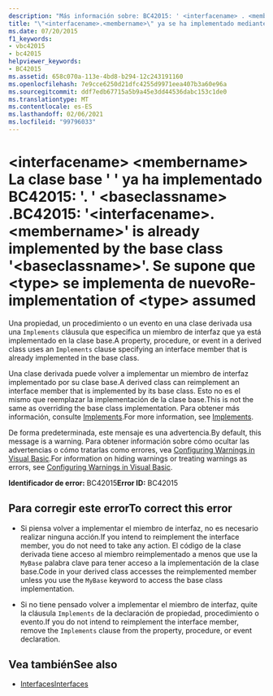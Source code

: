 ```yaml
---
description: "Más información sobre: BC42015: ' <interfacename> . <membername> ' ya está implementado por la clase base ' <baseclassname> '. Se supone que <type> se implementa de nuevo"
title: "\"<interfacename>.<membername>\" ya se ha implementado mediante la clase base \"<baseclassname>\". Se supone que <type> se implementa de nuevo"
ms.date: 07/20/2015
f1_keywords:
- vbc42015
- bc42015
helpviewer_keywords:
- BC42015
ms.assetid: 658c070a-113e-4bd8-b294-12c243191160
ms.openlocfilehash: 7e9cce6250d21dfc4255d9971eea407b3a60e96a
ms.sourcegitcommit: ddf7edb67715a5b9a45e3dd44536dabc153c1de0
ms.translationtype: MT
ms.contentlocale: es-ES
ms.lasthandoff: 02/06/2021
ms.locfileid: "99796033"
---
```

# <a name="bc42015-interfacenamemembername-is-already-implemented-by-the-base-class-baseclassname-re-implementation-of-type-assumed"></a><span data-ttu-id="56f55-105">\<interfacename> \<membername> La clase base ' ' ya ha implementado BC42015: '. ' \<baseclassname> .</span><span class="sxs-lookup"><span data-stu-id="56f55-105">BC42015: '\<interfacename>.\<membername>' is already implemented by the base class '\<baseclassname>'.</span></span> <span data-ttu-id="56f55-106">Se supone que \<type> se implementa de nuevo</span><span class="sxs-lookup"><span data-stu-id="56f55-106">Re-implementation of \<type> assumed</span></span>

<span data-ttu-id="56f55-107">Una propiedad, un procedimiento o un evento en una clase derivada usa una `Implements` cláusula que especifica un miembro de interfaz que ya está implementado en la clase base.</span><span class="sxs-lookup"><span data-stu-id="56f55-107">A property, procedure, or event in a derived class uses an `Implements` clause specifying an interface member that is already implemented in the base class.</span></span>

 <span data-ttu-id="56f55-108">Una clase derivada puede volver a implementar un miembro de interfaz implementado por su clase base.</span><span class="sxs-lookup"><span data-stu-id="56f55-108">A derived class can reimplement an interface member that is implemented by its base class.</span></span> <span data-ttu-id="56f55-109">Esto no es el mismo que reemplazar la implementación de la clase base.</span><span class="sxs-lookup"><span data-stu-id="56f55-109">This is not the same as overriding the base class implementation.</span></span> <span data-ttu-id="56f55-110">Para obtener más información, consulte [Implements](../statements/implements-clause.md).</span><span class="sxs-lookup"><span data-stu-id="56f55-110">For more information, see [Implements](../statements/implements-clause.md).</span></span>

 <span data-ttu-id="56f55-111">De forma predeterminada, este mensaje es una advertencia.</span><span class="sxs-lookup"><span data-stu-id="56f55-111">By default, this message is a warning.</span></span> <span data-ttu-id="56f55-112">Para obtener información sobre cómo ocultar las advertencias o cómo tratarlas como errores, vea [Configuring Warnings in Visual Basic](/visualstudio/ide/configuring-warnings-in-visual-basic).</span><span class="sxs-lookup"><span data-stu-id="56f55-112">For information on hiding warnings or treating warnings as errors, see [Configuring Warnings in Visual Basic](/visualstudio/ide/configuring-warnings-in-visual-basic).</span></span>

 <span data-ttu-id="56f55-113">**Identificador de error:** BC42015</span><span class="sxs-lookup"><span data-stu-id="56f55-113">**Error ID:** BC42015</span></span>

## <a name="to-correct-this-error"></a><span data-ttu-id="56f55-114">Para corregir este error</span><span class="sxs-lookup"><span data-stu-id="56f55-114">To correct this error</span></span>

- <span data-ttu-id="56f55-115">Si piensa volver a implementar el miembro de interfaz, no es necesario realizar ninguna acción.</span><span class="sxs-lookup"><span data-stu-id="56f55-115">If you intend to reimplement the interface member, you do not need to take any action.</span></span> <span data-ttu-id="56f55-116">El código de la clase derivada tiene acceso al miembro reimplementado a menos que use la `MyBase` palabra clave para tener acceso a la implementación de la clase base.</span><span class="sxs-lookup"><span data-stu-id="56f55-116">Code in your derived class accesses the reimplemented member unless you use the `MyBase` keyword to access the base class implementation.</span></span>

- <span data-ttu-id="56f55-117">Si no tiene pensado volver a implementar el miembro de interfaz, quite la cláusula `Implements` de la declaración de propiedad, procedimiento o evento.</span><span class="sxs-lookup"><span data-stu-id="56f55-117">If you do not intend to reimplement the interface member, remove the `Implements` clause from the property, procedure, or event declaration.</span></span>

## <a name="see-also"></a><span data-ttu-id="56f55-118">Vea también</span><span class="sxs-lookup"><span data-stu-id="56f55-118">See also</span></span>

- [<span data-ttu-id="56f55-119">Interfaces</span><span class="sxs-lookup"><span data-stu-id="56f55-119">Interfaces</span></span>](../../programming-guide/language-features/interfaces/index.md)
